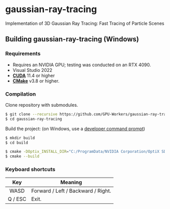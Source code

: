# gaussian-ray-tracing
Implementation of 3D Gaussian Ray Tracing: Fast Tracing of Particle Scenes

## Building gaussian-ray-tracing (Windows)
### Requirements
- Requires an NVIDIA GPU; testing was conducted on an RTX 4090.
- Visual Studio 2022
- __[CUDA](https://developer.nvidia.com/cuda-toolkit)__ 11.4 or higher
- __[CMake](https://cmake.org/)__ v3.8 or higher.

### Compilation
Clone repository with submodules.
```sh
$ git clone --recursive https://github.com/GPU-Workers/gaussian-ray-tracing.git
$ cd gaussian-ray-tracing
```

Build the project: (on Windows, use a [developer command prompt](https://learn.microsoft.com/en-us/cpp/build/building-on-the-command-line?view=msvc-170#developer_command_prompt))
```sh
$ mkdir build
$ cd build

$ cmake -DOptix_INSTALL_DIR="C:/ProgramData/NVIDIA Corporation/OptiX SDK 7.7.0" ..
$ cmake --build
```

### Keyboard shortcuts
| Key             | Meaning       |
| :-------------: | ------------- |
| WASD            | Forward / Left / Backward / Right. |
| Q / ESC         | Exit. |
